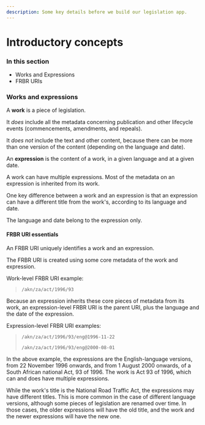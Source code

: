 ```yaml
---
description: Some key details before we build our legislation app.
---
```


# Introductory concepts

### In this section

* Works and Expressions
* FRBR URIs

### Works and expressions

A **work** is a piece of legislation.

It _does_ include all the metadata concerning publication and other lifecycle events (commencements, amendments, and repeals).

It _does not_ include the text and other content, because there can be more than one version of the content (depending on the language and date).

An **expression** is the content of a work, in a given language and at a given date.

A work can have multiple expressions. Most of the metadata on an expression is inherited from its work.

One key difference between a work and an expression is that an expression can have a different title from the work's, according to its language and date.

The language and date belong to the expression only.

#### FRBR URI essentials

An FRBR URI uniquely identifies a work and an expression.

The FRBR URI is created using some core metadata of the work and expression.

Work-level FRBR URI example:&#x20;

> `/akn/za/act/1996/93`

Because an expression inherits these core pieces of metadata from its work, an expression-level FRBR URI is the parent URI, plus the language and the date of the expression.

Expression-level FRBR URI examples:&#x20;

> `/akn/za/act/1996/93/eng@1996-11-22`
>
> `/akn/za/act/1996/93/eng@2000-08-01`

In the above example, the expressions are the English-language versions, from 22 November 1996 onwards, and from 1 August 2000 onwards, of a South African national Act, 93 of 1996. The work is Act 93 of 1996, which can and does have multiple expressions.

While the work's title is the National Road Traffic Act, the expressions may have different titles. This is more common in the case of different language versions, although some pieces of legislation are renamed over time. In those cases, the older expressions will have the old title, and the work and the newer expressions will have the new one.
